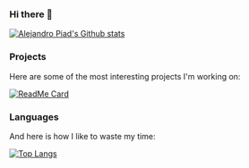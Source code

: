 ### Hi there 👋

[![Alejandro Piad's Github stats](https://github-readme-stats.vercel.app/api?username=apiad)](https://github.com/apiad)

<!--
**apiad/apiad** is a ✨ _special_ ✨ repository because its `README.md` (this file) appears on your GitHub profile.

Here are some ideas to get you started:

- 🔭 I’m currently working on ...
- 🌱 I’m currently learning ...
- 👯 I’m looking to collaborate on ...
- 🤔 I’m looking for help with ...
- 💬 Ask me about ...
- 📫 How to reach me: ...
- 😄 Pronouns: ...
- ⚡ Fun fact: ...
-->

### Projects

Here are some of the most interesting projects I'm working on:

[![ReadMe Card](https://github-readme-stats.vercel.app/api/pin/?username=apiad&repo=auditorium)](https://github.com/apiad/auditorium)

### Languages

And here is how I like to waste my time:

[![Top Langs](https://github-readme-stats.vercel.app/api/top-langs/?username=apiad&layout=compact&hide=cpp)](https://github.com/apiad)
